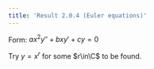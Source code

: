 ```yaml
---
title: 'Result 2.0.4 (Euler equations)'
---
```


Form: $\displaystyle ax^2y'' + bxy' + cy = 0$

Try $y=x^r$ for some $r\in\C$ to be found.
